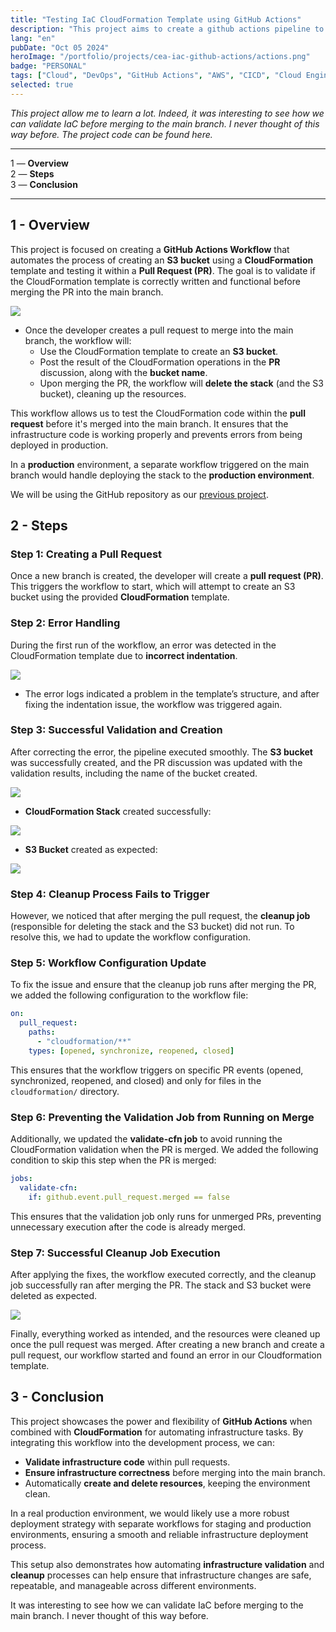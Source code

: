 ```yaml
---
title: "Testing IaC CloudFormation Template using GitHub Actions"
description: "This project aims to create a github actions pipeline to Test IaC CloudFormation Template before merging in main branch."
lang: "en"
pubDate: "Oct 05 2024"
heroImage: "/portfolio/projects/cea-iac-github-actions/actions.png"
badge: "PERSONAL"
tags: ["Cloud", "DevOps", "GitHub Actions", "AWS", "CICD", "Cloud Engineer Academy"]
selected: true
---
```


*This project allow me to learn a lot. Indeed, it was interesting to see how we can validate IaC before merging to the main branch. I never thought of this way before. The project code can be found here.*

---

1 — **Overview** </br>
2 — **Steps** </br>
3 — **Conclusion** </br>

---

## 1 - Overview

This project is focused on creating a **GitHub Actions Workflow** that automates the process of creating an **S3 bucket** using a **CloudFormation** template and testing it within a **Pull Request (PR)**. The goal is to validate if the CloudFormation template is correctly written and functional before merging the PR into the main branch.

![](/portfolio/projects/cea-iac-github-actions/GitHub_Actions_Workflow_PR_project.png)

- Once the developer creates a pull request to merge into the main branch, the workflow will:
    - Use the CloudFormation template to create an **S3 bucket**.
    - Post the result of the CloudFormation operations in the **PR** discussion, along with the **bucket name**.
    - Upon merging the PR, the workflow will **delete the stack** (and the S3 bucket), cleaning up the resources.

This workflow allows us to test the CloudFormation code within the **pull request** before it's merged into the main branch. It ensures that the infrastructure code is working properly and prevents errors from being deployed in production.

In a **production** environment, a separate workflow triggered on the main branch would handle deploying the stack to the **production environment**.

We will be using the GitHub repository as our [previous project]().

## 2 - Steps

### Step 1: Creating a Pull Request

Once a new branch is created, the developer will create a **pull request (PR)**. This triggers the workflow to start, which will attempt to create an S3 bucket using the provided **CloudFormation** template.

### Step 2: Error Handling

During the first run of the workflow, an error was detected in the CloudFormation template due to **incorrect indentation**.

![](/portfolio/projects/cea-iac-github-actions/GitHub_actions_pull_pr_project_logs_error.png)

- The error logs indicated a problem in the template’s structure, and after fixing the indentation issue, the workflow was triggered again.

### Step 3: Successful Validation and Creation

After correcting the error, the pipeline executed smoothly. The **S3 bucket** was successfully created, and the PR discussion was updated with the validation results, including the name of the bucket created.

![](/portfolio/projects/cea-iac-github-actions/GitHub_actions_pull_pr_project_passed_validation.png)

- **CloudFormation Stack** created successfully:

![](/portfolio/projects/cea-iac-github-actions/GitHub_actions_pull_pr_project_cloudformation_stack_created.png)

- **S3 Bucket** created as expected:

![](/portfolio/projects/cea-iac-github-actions/GitHub_actions_pull_pr_project_s3_bucket_created.png)

### Step 4: Cleanup Process Fails to Trigger

However, we noticed that after merging the pull request, the **cleanup job** (responsible for deleting the stack and the S3 bucket) did not run. To resolve this, we had to update the workflow configuration.

### Step 5: Workflow Configuration Update

To fix the issue and ensure that the cleanup job runs after merging the PR, we added the following configuration to the workflow file:

``` yaml
on:
  pull_request:
    paths:
      - "cloudformation/**"
    types: [opened, synchronize, reopened, closed]
```

This ensures that the workflow triggers on specific PR events (opened, synchronized, reopened, and closed) and only for files in the `cloudformation/` directory.

### Step 6: Preventing the Validation Job from Running on Merge

Additionally, we updated the **validate-cfn job** to avoid running the CloudFormation validation when the PR is merged. We added the following condition to skip this step when the PR is merged:


``` yaml
jobs:
  validate-cfn:
    if: github.event.pull_request.merged == false
```

This ensures that the validation job only runs for unmerged PRs, preventing unnecessary execution after the code is already merged.

### Step 7: Successful Cleanup Job Execution

After applying the fixes, the workflow executed correctly, and the cleanup job successfully ran after merging the PR. The stack and S3 bucket were deleted as expected.

![](/portfolio/projects/cea-iac-github-actions/GitHub_actions_pull_pr_project_cleanup_job.png)

Finally, everything worked as intended, and the resources were cleaned up once the pull request was merged.
After creating a new branch and create a pull request, our workflow started and found an error in our Cloudformation template. 

## 3 - Conclusion 

This project showcases the power and flexibility of **GitHub Actions** when combined with **CloudFormation** for automating infrastructure tasks. By integrating this workflow into the development process, we can:

- **Validate infrastructure code** within pull requests.
- **Ensure infrastructure correctness** before merging into the main branch.
- Automatically **create and delete resources**, keeping the environment clean.

In a real production environment, we would likely use a more robust deployment strategy with separate workflows for staging and production environments, ensuring a smooth and reliable infrastructure deployment process.

This setup also demonstrates how automating **infrastructure validation** and **cleanup** processes can help ensure that infrastructure changes are safe, repeatable, and manageable across different environments.

It was interesting to see how we can validate IaC before merging to the main branch. I never thought of this way before.